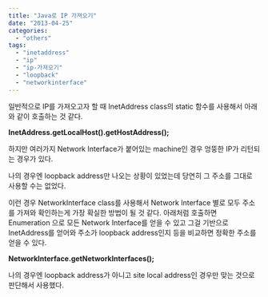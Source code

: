 ```yaml
---
title: "Java로 IP 가져오기"
date: "2013-04-25"
categories: 
  - "others"
tags: 
  - "inetaddress"
  - "ip"
  - "ip-가져오기"
  - "loopback"
  - "networkinterface"
---
```


일반적으로 IP를 가져오고자 할 때 InetAddress class의 static 함수를 사용해서 아래와 같이 호출하는 것 같다.

**InetAddress.getLocalHost().getHostAddress();**

하지만 여러가지 Network Interface가 붙어있는 machine인 경우 엉뚱한 IP가 리턴되는 경우가 있다.

나의 경우엔 loopback address만 나오는 상황이 있었는데 당연히 그 주소를 그대로 사용할 수는 없었다.

이런 경우 NetworkInterface class를 사용해서 Network Interface 별로 모두 주소를 가져와 확인하는게 가장 확실한 방법이 될 것 같다. 아래처럼 호출하면 Enumeration 으로 모든 Network Interface를 얻을 수 있고 그걸 기반으로 InetAddress를 얻어와 주소가 loopback address인지 등을 비교하면 정확한 주소를 얻을 수 있다.

**NetworkInterface.getNetworkInterfaces();**

나의 경우엔 loopback address가 아니고 site local address인 경우만 맞는 것으로 판단해서 사용했다.

